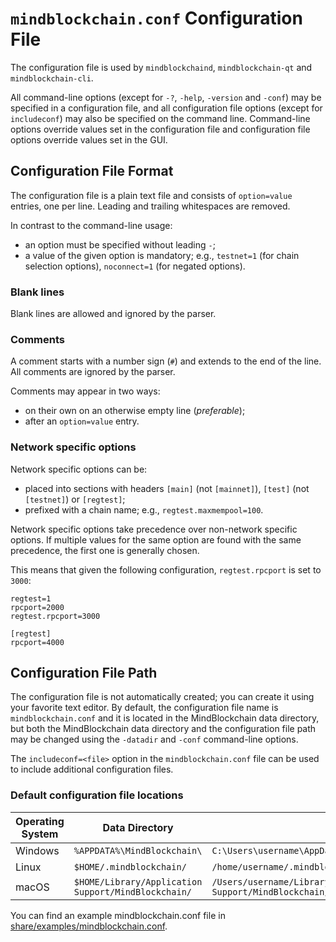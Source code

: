 # `mindblockchain.conf` Configuration File

The configuration file is used by `mindblockchaind`, `mindblockchain-qt` and `mindblockchain-cli`.

All command-line options (except for `-?`, `-help`, `-version` and `-conf`) may be specified in a configuration file, and all configuration file options (except for `includeconf`) may also be specified on the command line. Command-line options override values set in the configuration file and configuration file options override values set in the GUI.

## Configuration File Format

The configuration file is a plain text file and consists of `option=value` entries, one per line. Leading and trailing whitespaces are removed.

In contrast to the command-line usage:
- an option must be specified without leading `-`;
- a value of the given option is mandatory; e.g., `testnet=1` (for chain selection options), `noconnect=1` (for negated options).

### Blank lines

Blank lines are allowed and ignored by the parser.

### Comments

A comment starts with a number sign (`#`) and extends to the end of the line. All comments are ignored by the parser.

Comments may appear in two ways:
- on their own on an otherwise empty line (_preferable_);
- after an `option=value` entry.

### Network specific options

Network specific options can be:
- placed into sections with headers `[main]` (not `[mainnet]`), `[test]` (not `[testnet]`) or `[regtest]`;
- prefixed with a chain name; e.g., `regtest.maxmempool=100`.

Network specific options take precedence over non-network specific options.
If multiple values for the same option are found with the same precedence, the
first one is generally chosen.

This means that given the following configuration, `regtest.rpcport` is set to `3000`:

```
regtest=1
rpcport=2000
regtest.rpcport=3000

[regtest]
rpcport=4000
```

## Configuration File Path

The configuration file is not automatically created; you can create it using your favorite text editor. By default, the configuration file name is `mindblockchain.conf` and it is located in the MindBlockchain data directory, but both the MindBlockchain data directory and the configuration file path may be changed using the `-datadir` and `-conf` command-line options.

The `includeconf=<file>` option in the `mindblockchain.conf` file can be used to include additional configuration files.

### Default configuration file locations

Operating System | Data Directory | Example Path
-- | -- | --
Windows | `%APPDATA%\MindBlockchain\` | `C:\Users\username\AppData\Roaming\MindBlockchain\mindblockchain.conf`
Linux | `$HOME/.mindblockchain/` | `/home/username/.mindblockchain/mindblockchain.conf`
macOS | `$HOME/Library/Application Support/MindBlockchain/` | `/Users/username/Library/Application Support/MindBlockchain/mindblockchain.conf`

You can find an example mindblockchain.conf file in [share/examples/mindblockchain.conf](../share/examples/mindblockchain.conf).
